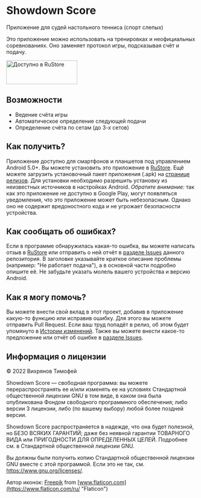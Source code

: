 # Showdown Score
Приложение для судей настольного тенниса (спорт слепых)

Это приложение можно использовать на тренировках и неофициальных соревнованиях. Оно заменяет протокол игры, подсказывая счёт и подачу.

<a href="https://apps.rustore.ru/app/ru.timwca.showdownscore" target="_blank">
<img src="https://user-images.githubusercontent.com/52562657/209462002-b8ce0bd9-7456-47d1-87f9-1f594198f2f3.png"
width="188" height="63" alt="Доступно в RuStore">
</a>  

## Возможности

- Ведение счёта игры
- Автоматическое определение следующей подачи
- Определение счёта по сетам (до 3-х сетов)

## Как получить?

Приложение доступно для смартфонов и планшетов под управлением Android 5.0+.
Вы можете установить это приложение в [RuStore](https://apps.rustore.ru/app/net.timwca.showdownscore).
Ещё можете загрузить установочный пакет приложения (.apk) на [странице релизов](https://github.com/TimWCA/ShowdownScore/releases). Для установки необходимо разрешить установку из неизвестных источников в настройках Android. _Обратите внимание:_ так как это приложение не доступно в Google Play, могут появляться уведомления, что это приложение может быть небезопасным. Однако оно не содержит вредоностного кода и не угрожает безопасности устройства.

## Как сообщать об ошибках?

Если в программе обнаружилась какая-то ошибка, вы можете написать отзыв в [RuStore](https://apps.rustore.ru/app/net.timwca.showdownscore) или отправить о ней отчёт в [разделе Issues](https://github.com/TimWCA/ShowdownScore/issues) данного репозитория. В заголовке указывайте краткое описание проблемы (например: "Не работает подача"), а в основной части подробно опишите её. Не забудьте указать молель вашего устройства и версию Android.

## Как я могу помочь?

Вы можете внести свой вклад в этот проект, добавив в приложение какую-то функцию или исправив ошибку. Для этого вы можете отправить Pull Request. Если ваш труд попадёт в релиз, об этом будет упомянуто в [Истории изменений](https://github.com/TimWCA/ShowdownScore/blob/main/CHANGELOG.md). Также вы можете внести какое-то предложение или отчёт об ошибке в [разделе Issues](https://github.com/TimWCA/ShowdownScore/issues).

## Информация о лицензии

© 2022 Вихрянов Тимофей

Showdown Score — свободная программа: вы можете перераспространять ее и/или изменять ее на условиях Стандартной общественной лицензии GNU в том виде, в каком она была опубликована Фондом свободного программного обеспечения; либо версии 3 лицензии, либо (по вашему выбору) любой более поздней версии.

Showdown Score распространяется в надежде, что она будет полезной, но БЕЗО ВСЯКИХ ГАРАНТИЙ; даже без неявной гарантии ТОВАРНОГО ВИДА или ПРИГОДНОСТИ ДЛЯ ОПРЕДЕЛЕННЫХ ЦЕЛЕЙ. Подробнее см. в Стандартной общественной лицензии GNU.

Вы должны были получить копию Стандартной общественной лицензии GNU вместе с этой программой. Если это не так, см. <https://www.gnu.org/licenses/>.

Автор иконок: [Freepik](https://www.freepik.com "Freepik") from [www.flaticon.com](https://www.flaticon.com/ru/ "Flaticon")

